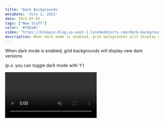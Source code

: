 ```yaml
---
title: 'Dark Backgrounds'
metaDate: 'July 3, 2023'
date: 2023-07-03
tags: ["New Stuff"]
color: '#fdba9c'
video: 'https://kinopio-blog.us-east-1.linodeobjects.com/dark-backgrounds-thumbnail.mp4'
description: When dark mode is enabled, grid backgrounds will display new dark versions
---
```


When dark mode is enabled, grid backgrounds will display new dark versions

(p.s. you can toggle dark mode with 't')

<p>
<video class="wide" autoplay loop muted playsinline>
  <source src="https://updates.kinopio.club/dark-backgrounds.mp4">
</video>
</p>
